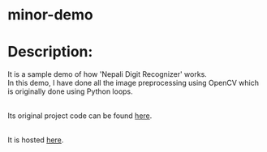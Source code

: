 # minor-demo

# Description:
It is a sample demo of how 'Nepali Digit Recognizer' works.<br/>
In this demo, I have done all the image preprocessing using OpenCV which is originally done using Python loops.<br/><br/>

Its original project code can be found <a href="https://github.com/samirkhanal35/Nepali-digit-recognizer">here</a>.<br/><br/>

It is hosted <a href="https://minor-major-demo.herokuapp.com/">here</a>.
